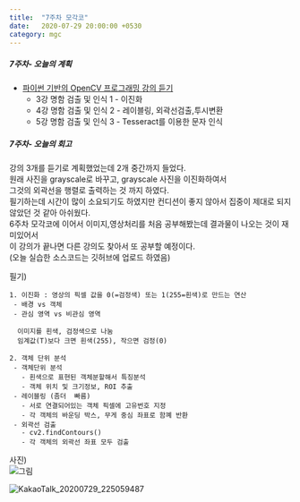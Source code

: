 ```yaml
---
title:  "7주차 모각코"
date:   2020-07-29 20:00:00 +0530
category: mgc
---
```



##### 7주차- 오늘의 계획
- [파이썬 기반의 OpenCV 프로그래밍 강의 듣기](https://tacademy.skplanet.com/live/player/onlineLectureDetail.action?seq=179)  
  + 3강 명함 검출 및 인식 1 - 이진화  
  + 4강 명함 검출 및 인식 2 - 레이블링, 외곽선검출,투시변환  
  + 5강 명함 검출 및 인식 3 - Tesseract를 이용한 문자 인식  


##### 7주차- 오늘의 회고
  강의 3개를 듣기로 계획했었는데 2개 중간까지 들었다.  
  원래 사진을 grayscale로 바꾸고, grayscale 사진을 이진화하여서  
  그것의 외곽선을 행렬로 출력하는 것 까지 하였다.  
  필기하는데 시간이 많이 소요되기도 하였지만 컨디션이 좋지 않아서 집중이 제대로 되지 않았던 것 같아 아쉬웠다.  
  6주차 모각코에 이어서 이미지,영상처리를 처음 공부해봤는데 결과물이 나오는 것이 재미있어서  
  이 강의가 끝나면 다른 강의도 찾아서 또 공부할 예정이다.  
  (오늘 실습한 소스코드는 깃허브에 업로드 하였음)  
  
  
필기)  
```  
1. 이진화 : 영상의 픽셀 값을 0(=검정색) 또는 1(255=흰색)로 만드는 연산 
 - 배경 vs 객체
 - 관심 영역 vs 비관심 영역

  이미지를 흰색, 검정색으로 나눔
  임계값(T)보다 크면 흰색(255), 작으면 검정(0)

2. 객체 단위 분석
 - 객체단위 분석 
   - 흰색으로 표현된 객체분할해서 특징분석 
   - 객체 위치 및 크기정보, ROI 추출
 - 레이블링 (좀더  빠름)
   - 서로 연결되어있는 객체 픽셀에 고유번호 지정
   - 각 객체의 바운딩 박스, 무게 중심 좌표로 함꼐 반환
 - 외곽선 검출
   - cv2.findContours()
   - 각 객체의 외곽선 좌표 모두 검출  
```  

사진)  
![그림](https://user-images.githubusercontent.com/26339800/88811636-c6272880-d1f1-11ea-8f15-676c299764fd.jpg)  

![KakaoTalk_20200729_225059487](https://user-images.githubusercontent.com/26339800/88811640-c7585580-d1f1-11ea-896e-d71379fc5e1e.jpg)
